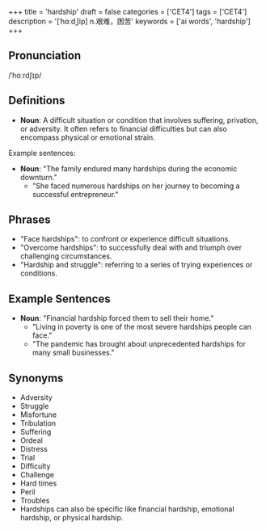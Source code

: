 +++
title = 'hardship'
draft = false
categories = ['CET4']
tags = ['CET4']
description = '[ˈhɑːdˌ∫ip] n.艰难，困苦'
keywords = ['ai words', 'hardship']
+++

## Pronunciation
/ˈhɑːrdʃɪp/

## Definitions
- **Noun**: A difficult situation or condition that involves suffering, privation, or adversity. It often refers to financial difficulties but can also encompass physical or emotional strain. 

Example sentences:
- **Noun**: "The family endured many hardships during the economic downturn."
  - "She faced numerous hardships on her journey to becoming a successful entrepreneur."
  
## Phrases
- "Face hardships": to confront or experience difficult situations.
- "Overcome hardships": to successfully deal with and triumph over challenging circumstances.
- "Hardship and struggle": referring to a series of trying experiences or conditions.

## Example Sentences
- **Noun**: "Financial hardship forced them to sell their home."
  - "Living in poverty is one of the most severe hardships people can face."
  - "The pandemic has brought about unprecedented hardships for many small businesses."

## Synonyms
- Adversity
- Struggle
- Misfortune
- Tribulation
- Suffering
- Ordeal
- Distress
- Trial
- Difficulty
- Challenge
- Hard times
- Peril
- Troubles
- Hardships can also be specific like financial hardship, emotional hardship, or physical hardship.
